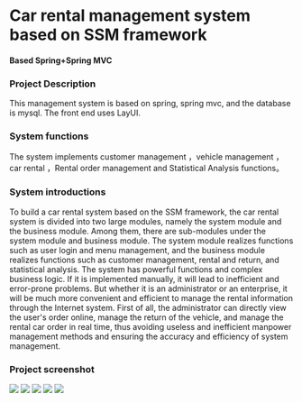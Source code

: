 # Car rental management system based on SSM framework 
#### Based Spring+Spring MVC
### Project Description      			   
This management system is based on spring, spring mvc, and the database is mysql. The front end uses LayUI.                                                                                                        
### System functions 
The system implements customer management ，vehicle management ，car rental ，Rental order management and Statistical Analysis functions。

### System introductions
To build a car rental system based on the SSM framework, the car rental system is divided into two large modules, namely the system module and the business module. Among them, there are sub-modules under the system module and business module. The system module realizes functions such as user login and menu management, and the business module realizes functions such as customer management, rental and return, and statistical analysis. The system has powerful functions and complex business logic. If it is implemented manually, it will lead to inefficient and error-prone problems. But whether it is an administrator or an enterprise, it will be much more convenient and efficient to manage the rental information through the Internet system. First of all, the administrator can directly view the user's order online, manage the return of the vehicle, and manage the rental car order in real time, thus avoiding useless and inefficient manpower management methods and ensuring the accuracy and efficiency of system management. 

### Project screenshot <br/>
<img src="../1.png">
<img src="https://github.com/LoveYouPikachu/carRentalTradingSystem/tree/master/pictures/2.png">
<img src="https://github.com/LoveYouPikachu/carRentalTradingSystem/tree/master/pictures/3.png">
<img src="https://github.com/LoveYouPikachu/carRentalTradingSystem/tree/master/pictures/4.png">
<img src="https://github.com/LoveYouPikachu/carRentalTradingSystem/tree/master/pictures/5.png">
